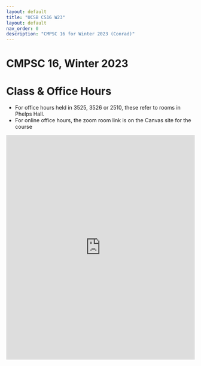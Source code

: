 ```yaml
---
layout: default
title: "UCSB CS16 W23"
layout: default
nav_order: 0
description: "CMPSC 16 for Winter 2023 (Conrad)"
---
```


<style>
  iframe { width: 100%; height: 600px; }
</style>


# CMPSC 16, Winter 2023

# Class & Office Hours

* For office hours held in 3525, 3526 or 2510, these refer to rooms in Phelps Hall.
* For online office hours, the zoom room link is on the Canvas site for the course

<iframe src="https://calendar.google.com/calendar/embed?src=c_2f331985f336aa5f3c8e88afffdbe9971b6b652c1e347be20ff2eef699553af3%40group.calendar.google.com&ctz=America%2FLos_Angeles" style="border: 0" width="800" height="600" frameborder="0" scrolling="no"></iframe>
